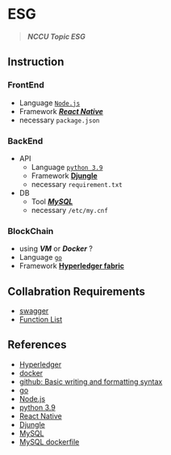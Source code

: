 # ESG

> ___NCCU Topic ESG___

## Instruction


### FrontEnd
* Language  [`Node.js`](https://nodejs.org/docs/latest/api/)
* Framework [***React Native***](https://react.dev/reference/react)
* necessary `package.json`


### BackEnd
* API
  * Language  [`python 3.9`](https://docs.python.org/3.9/)
  * Framework [__Djungle__](https://docs.djangoproject.com/en/5.0/)
  * necessary `requirement.txt`
* DB
  * Tool  [***MySQL***](https://dev.mysql.com/doc/)
  * necessary `/etc/my.cnf`


### BlockChain
* using ***VM*** or ***Docker*** ?
* Language  [`go`](https://go.dev/doc/effective_go)
* Framework [__Hyperledger fabric__](https://github.com/hyperledger/fabric)


## Collabration Requirements
* [swagger](swagger)
* [Function List](Function_List.md)

## References
* [Hyperledger](https://github.com/hyperledger/fabric-samples)
* [docker](https://docs.google.com/presentation/d/1BdtUhk5EEsdc0S6lieSb74vdxuhrK0_zKRcTfe825Wk/edit?usp=sharing)
* [github: Basic writing and formatting syntax](https://docs.github.com/en/get-started/writing-on-github/getting-started-with-writing-and-formatting-on-github/basic-writing-and-formatting-syntax)
* [go](https://go.dev/doc/effective_go)
* [Node.js](https://nodejs.org/docs/latest/api/)
* [python 3.9](https://docs.python.org/3.9/)
* [React Native](https://react.dev/reference/react)
* [Djungle](https://docs.djangoproject.com/en/5.0/)
* [MySQL](https://dev.mysql.com/doc/)
* [MySQL dockerfile](https://ithelp.ithome.com.tw/articles/10340991)
